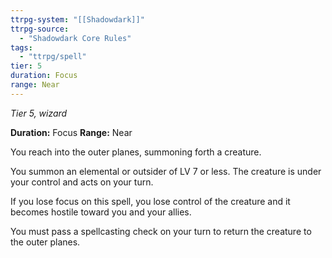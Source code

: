 ```yaml
---
ttrpg-system: "[[Shadowdark]]"
ttrpg-source: 
  - "Shadowdark Core Rules"
tags:
  - "ttrpg/spell"
tier: 5
duration: Focus
range: Near
---
```

*Tier 5, wizard*

**Duration:** Focus
**Range:** Near

You reach into the outer planes, summoning forth a creature.

You summon an elemental or outsider of LV 7 or less. The creature is under your control and acts on your turn.

If you lose focus on this spell, you lose control of the creature and it becomes hostile toward you and your allies.

You must pass a spellcasting check on your turn to return the creature to the outer planes.


